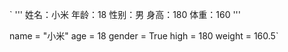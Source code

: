 `
'''
姓名：小米
年龄：18
性别：男
身高：180
体重：160
'''

name = "小米"
age = 18
gender = True
high = 180
weight = 160.5`
